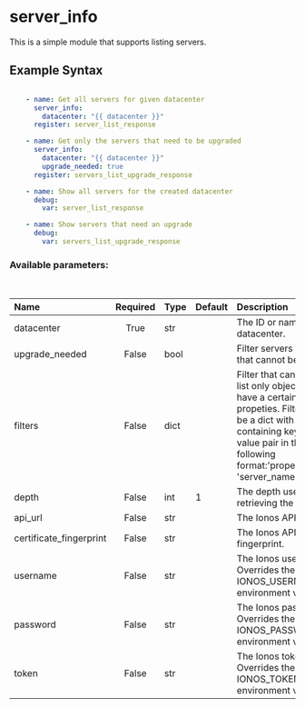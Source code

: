# server_info

This is a simple module that supports listing servers.

## Example Syntax


```yaml

    - name: Get all servers for given datacenter
      server_info:
        datacenter: "{{ datacenter }}"
      register: server_list_response

    - name: Get only the servers that need to be upgraded
      server_info:
        datacenter: "{{ datacenter }}"
        upgrade_needed: true
      register: servers_list_upgrade_response

    - name: Show all servers for the created datacenter
      debug:
        var: server_list_response

    - name: Show servers that need an upgrade
      debug:
        var: servers_list_upgrade_response

```
### Available parameters:
&nbsp;

| Name | Required | Type | Default | Description |
| :--- | :---: | :--- | :--- | :--- |
| datacenter | True | str |  | The ID or name of the datacenter. |
| upgrade_needed | False | bool |  | Filter servers that can or that cannot be upgraded. |
| filters | False | dict |  | Filter that can be used to list only objects which have a certain set of propeties. Filters should be a dict with a key containing keys and value pair in the following format:'properties.name': 'server_name' |
| depth | False | int | 1 | The depth used when retrieving the items. |
| api_url | False | str |  | The Ionos API base URL. |
| certificate_fingerprint | False | str |  | The Ionos API certificate fingerprint. |
| username | False | str |  | The Ionos username. Overrides the IONOS_USERNAME environment variable. |
| password | False | str |  | The Ionos password. Overrides the IONOS_PASSWORD environment variable. |
| token | False | str |  | The Ionos token. Overrides the IONOS_TOKEN environment variable. |
